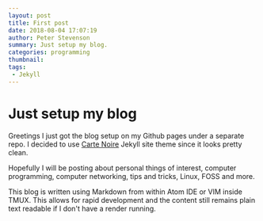 ```yaml
---
layout: post
title: First post
date: 2018-08-04 17:07:19
author: Peter Stevenson
summary: Just setup my blog.
categories: programming
thumbnail:
tags:
 - Jekyll
---
```


# Just setup my blog

Greetings I just got the blog setup on my Github pages under a separate repo. I decided to use [Carte Noire](https://github.com/jacobtomlinson/carte-noire/) Jekyll site theme since it looks pretty clean.

Hopefully I will be posting about personal things of interest, computer programming, computer networking, tips and tricks, Linux, FOSS and more.

This blog is written using Markdown from within Atom IDE or VIM inside TMUX. This allows for rapid development and the content still remains plain text readable if I don't have a render running.
